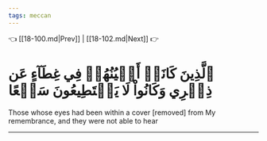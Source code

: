 ```yaml
---
tags: meccan
---
```


👈 [[18-100.md|Prev]] | [[18-102.md|Next]] 👉

# ٱلَّذِينَ كَانَتۡ أَعۡيُنُهُمۡ فِي غِطَآءٍ عَن ذِكۡرِي وَكَانُواْ لَا يَسۡتَطِيعُونَ سَمۡعًا

Those whose eyes had been within a cover [removed] from My remembrance, and they were not able to hear

---


